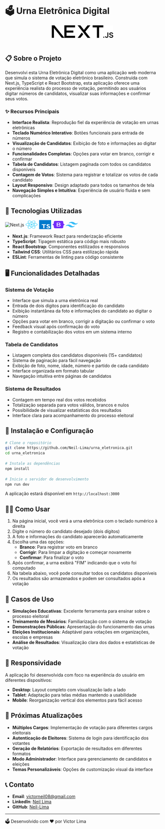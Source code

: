 # 🗳️ Urna Eletrônica Digital

<div align="center">
  <img src="public/next.svg" alt="Urna Eletrônica Logo" width="200" style="margin-bottom: 20px"/>
</div>

## 📋 Sobre o Projeto

Desenvolvi esta Urna Eletrônica Digital como uma aplicação web moderna que simula o sistema de votação eletrônico brasileiro. Construída com Next.js, TypeScript e React Bootstrap, esta aplicação oferece uma experiência realista do processo de votação, permitindo aos usuários digitar números de candidatos, visualizar suas informações e confirmar seus votos.

### ✨ Recursos Principais

- **Interface Realista**: Reprodução fiel da experiência de votação em urnas eletrônicas
- **Teclado Numérico Interativo**: Botões funcionais para entrada de números
- **Visualização de Candidatos**: Exibição de foto e informações ao digitar o número
- **Funcionalidades Completas**: Opções para votar em branco, corrigir e confirmar
- **Tabela de Candidatos**: Listagem paginada com todos os candidatos disponíveis
- **Contagem de Votos**: Sistema para registrar e totalizar os votos de cada candidato
- **Layout Responsivo**: Design adaptado para todos os tamanhos de tela
- **Navegação Simples e Intuitiva**: Experiência de usuário fluida e sem complicações

## 🚀 Tecnologias Utilizadas

<div style="display: inline-block">
  <img align="center" alt="Next.js" height="30" width="40" src="https://cdn.jsdelivr.net/gh/devicons/devicon/master/icons/nextjs/nextjs-original.svg">
  <img align="center" alt="React" height="30" width="40" src="https://raw.githubusercontent.com/devicons/devicon/master/icons/react/react-original.svg">
  <img align="center" alt="TypeScript" height="30" width="40" src="https://raw.githubusercontent.com/devicons/devicon/master/icons/typescript/typescript-plain.svg">
  <img align="center" alt="Bootstrap" height="30" width="40" src="https://raw.githubusercontent.com/devicons/devicon/master/icons/bootstrap/bootstrap-plain.svg">
  <img align="center" alt="Tailwind CSS" height="30" width="40" src="https://raw.githubusercontent.com/devicons/devicon/master/icons/tailwindcss/tailwindcss-plain.svg">
</div>

- **Next.js**: Framework React para renderização eficiente
- **TypeScript**: Tipagem estática para código mais robusto
- **React Bootstrap**: Componentes estilizados e responsivos
- **Tailwind CSS**: Utilitários CSS para estilização rápida
- **ESLint**: Ferramentas de linting para código consistente

## 🖥️ Funcionalidades Detalhadas

### Sistema de Votação
- Interface que simula a urna eletrônica real
- Entrada de dois dígitos para identificação do candidato
- Exibição instantânea da foto e informações do candidato ao digitar o número
- Opções para votar em branco, corrigir a digitação ou confirmar o voto
- Feedback visual após confirmação do voto
- Registro e contabilização dos votos em um sistema interno

### Tabela de Candidatos
- Listagem completa dos candidatos disponíveis (15+ candidatos)
- Sistema de paginação para fácil navegação
- Exibição de foto, nome, idade, número e partido de cada candidato
- Interface organizada em formato tabular
- Navegação intuitiva entre páginas de candidatos

### Sistema de Resultados
- Contagem em tempo real dos votos recebidos
- Totalização separada para votos válidos, brancos e nulos
- Possibilidade de visualizar estatísticas dos resultados
- Interface clara para acompanhamento do processo eleitoral

## 🔧 Instalação e Configuração

```bash
# Clone o repositório
git clone https://github.com/Neil-Lima/urna_eletronica.git
cd urna_eletronica

# Instale as dependências
npm install

# Inicie o servidor de desenvolvimento
npm run dev
```

A aplicação estará disponível em `http://localhost:3000`

## 👨‍💻 Como Usar

1. Na página inicial, você verá a urna eletrônica com o teclado numérico à direita
2. Digite o número do candidato desejado (dois dígitos)
3. A foto e informações do candidato aparecerão automaticamente
4. Escolha uma das opções:
   - **Branco**: Para registrar voto em branco
   - **Corrigir**: Para limpar a digitação e começar novamente
   - **Confirmar**: Para finalizar o voto
5. Após confirmar, a urna exibirá "FIM" indicando que o voto foi computado
6. Na tabela abaixo, você pode consultar todos os candidatos disponíveis
7. Os resultados são armazenados e podem ser consultados após a votação

## 🎯 Casos de Uso

- **Simulações Educativas**: Excelente ferramenta para ensinar sobre o processo eleitoral
- **Treinamento de Mesários**: Familiarização com o sistema de votação
- **Demonstrações Públicas**: Apresentação do funcionamento das urnas
- **Eleições Institucionais**: Adaptável para votações em organizações, escolas e empresas
- **Análise de Resultados**: Visualização clara dos dados e estatísticas de votação

## 📱 Responsividade

A aplicação foi desenvolvida com foco na experiência do usuário em diferentes dispositivos:

- **Desktop**: Layout completo com visualização lado a lado
- **Tablet**: Adaptação para telas médias mantendo a usabilidade
- **Mobile**: Reorganização vertical dos elementos para fácil acesso

## 🔄 Próximas Atualizações

- **Múltiplos Cargos**: Implementação de votação para diferentes cargos eleitorais
- **Autenticação de Eleitores**: Sistema de login para identificação dos votantes
- **Geração de Relatórios**: Exportação de resultados em diferentes formatos
- **Modo Administrador**: Interface para gerenciamento de candidatos e eleições
- **Temas Personalizáveis**: Opções de customização visual da interface

## 📞 Contato

- **Email**: victorneil08@gmail.com
- **LinkedIn**: [Neil Lima](https://www.linkedin.com/in/neil-lima-706606248)
- **GitHub**: [Neil-Lima](https://github.com/Neil-Lima)

---

🗳️ Desenvolvido com ❤️ por Victor Lima
